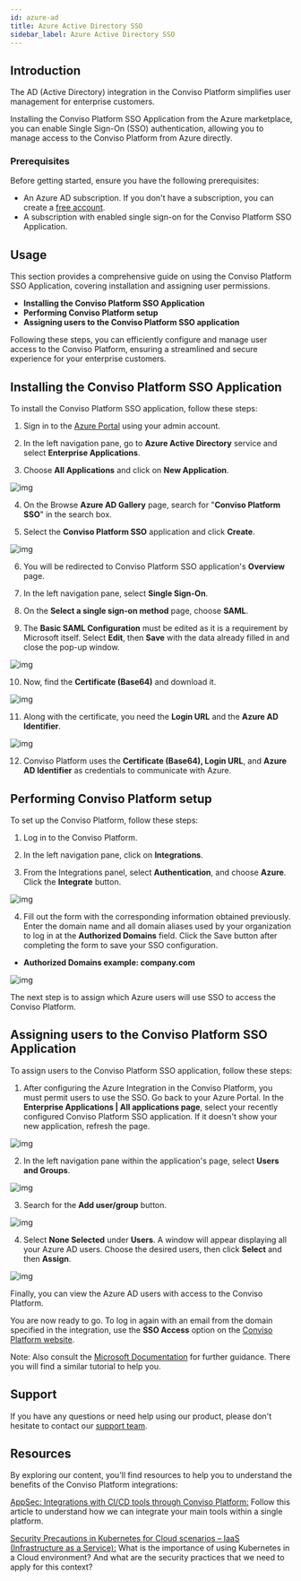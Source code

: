 ```yaml
---
id: azure-ad
title: Azure Active Directory SSO
sidebar_label: Azure Active Directory SSO
---
```


## Introduction
The AD (Active Directory) integration in the Conviso Platform simplifies user management for enterprise customers. 

Installing the Conviso Platform SSO Application from the Azure marketplace, you can enable Single Sign-On (SSO) authentication, allowing you to manage access to the Conviso Platform from Azure directly. 

### Prerequisites
Before getting started, ensure you have the following prerequisites:
- An Azure AD subscription. If you don't have a subscription, you can create a [free account](https://azure.microsoft.com/free/).
- A subscription with enabled single sign-on for the Conviso Platform SSO Application.


## Usage
This section provides a comprehensive guide on using the Conviso Platform SSO Application, covering installation and assigning user permissions. 

- **Installing the Conviso Platform SSO Application**
- **Performing Conviso Platform setup**
- **Assigning users to the Conviso Platform SSO application**

Following these steps, you can efficiently configure and manage user access to the Conviso Platform, ensuring a streamlined and secure experience for your enterprise customers.

## Installing the Conviso Platform SSO Application
To install the Conviso Platform SSO application, follow these steps:

1. Sign in to the [Azure Portal](https://portal.azure.com/) using your admin account.

2. In the left navigation pane, go to **Azure Active Directory** service and select **Enterprise Applications**. 

3. Choose **All Applications** and click on **New Application**.

<div style={{textAlign: 'center'}}>

![img](../../static/img/azure-ad-img1.png)

</div>


4. On the Browse **Azure AD Gallery** page, search for "**Conviso Platform SSO**" in the search box.

5. Select the **Conviso Platform SSO** application and click **Create**.

<div style={{textAlign: 'center'}}>

![img](../../static/img/azure-ad-img2.png)

</div>

6. You will be redirected to Conviso Platform SSO application's **Overview** page.

7. In the left navigation pane, select **Single Sign-On**.

8. On the **Select a single sign-on method** page, choose **SAML**.

9. The **Basic SAML Configuration** must be edited as it is a requirement by Microsoft itself. Select **Edit**, then **Save** with the data already filled in and close the pop-up window.

<div style={{textAlign: 'center'}}>

![img](../../static/img/azure-ad-img3.png)

</div>

10. Now, find the **Certificate (Base64)** and download it.

<div style={{textAlign: 'center', maxWidth: '80%' }}>

![img](../../static/img/azure-ad-img4.png)

</div>

11. Along with the certificate, you need the **Login URL** and the **Azure AD Identifier**.

<div style={{textAlign: 'center', maxWidth: '80%'}}>

![img](../../static/img/azure-ad-img5.png)

</div>

12. Conviso Platform uses the **Certificate (Base64), Login URL**, and **Azure AD Identifier** as credentials to communicate with Azure.

## Performing Conviso Platform setup
To set up the Conviso Platform, follow these steps:

1. Log in to the Conviso Platform.

2. In the left navigation pane, click on **Integrations**.

3. From the Integrations panel, select **Authentication**, and choose **Azure**. Click the **Integrate** button.

<div style={{textAlign: 'center'}}>

![img](../../static/img/azure-ad-img6.png)

</div>

4. Fill out the form with the corresponding information obtained previously. Enter the domain name and all domain aliases used by your organization to log in at the **Authorized Domains** field. Click the Save button after completing the form to save your SSO configuration.
- **Authorized Domains example: company.com**

<div style={{textAlign: 'center', maxWidth: '60%'}}>

![img](../../static/img/azure-ad-img7.png)

</div>

The next step is to assign which Azure users will use SSO to access the Conviso Platform.

## Assigning users to the Conviso Platform SSO Application
To assign users to the Conviso Platform SSO application, follow these steps:

1. After configuring the Azure Integration in the Conviso Platform, you must permit users to use the SSO. Go back to your Azure Portal. In the **Enterprise Applications | All applications page**, select your recently configured Conviso Platform SSO application. If it doesn't show your new application, refresh the page.

<div style={{textAlign: 'center'}}>

![img](../../static/img/azure-ad-img8.png)

</div>

2. In the left navigation pane within the application's page, select **Users and Groups**.

<div style={{textAlign: 'center', maxWidth: '50%'}}>

![img](../../static/img/azure-ad-img9.png)

</div>

3. Search for the **Add user/group** button.

<div style={{textAlign: 'center', maxWidth: '50%'}}>

![img](../../static/img/azure-ad-img10.png)

</div>

4. Select **None Selected** under **Users**. A window will appear displaying all your Azure AD users. Choose the desired users, then click **Select** and then **Assign**.

<div style={{textAlign: 'center'}}>

![img](../../static/img/azure-ad-img11.png)

</div>

Finally, you can view the Azure AD users with access to the Conviso Platform.

You are now ready to go. To log in again with an email from the domain specified in the integration, use the **SSO Access** option on the [Conviso Platform website](https://app.convisoappsec.com/).

Note: Also consult the [Microsoft Documentation](https://learn.microsoft.com/en-us/azure/active-directory/saas-apps/appsec-flow-sso-tutorial) for further guidance. There you will find a similar tutorial to help you.

## Support
If you have any questions or need help using our product, please don't hesitate to contact our [support team](mailto:support@convisoappsec.com).

## Resources
By exploring our content, you'll find resources to help you to understand the benefits of the Conviso Platform integrations:

[AppSec: Integrations with CI/CD tools through Conviso Platform:](https://bit.ly/3ODN0jw) Follow this article to understand how we can integrate your main tools within a single platform.

[Security Precautions in Kubernetes for Cloud scenarios – IaaS (Infrastructure as a Service):](https://bit.ly/3qaizqR) What is the importance of using Kubernetes in a Cloud environment? And what are the security practices that we need to apply for this context?